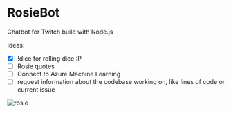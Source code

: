 # RosieBot

Chatbot for Twitch build with Node.js

Ideas:
 * [x] !dice for rolling dice :P
 * [ ] Rosie quotes
 * [ ] Connect to Azure Machine Learning
 * [ ] request information about the codebase working on, like lines of code or current issue
 
![rosie](https://vignette.wikia.nocookie.net/warner-bros-entertainment/images/4/43/Rosie_the_robot_maid.jpg/revision/latest?cb=20160830191815)

